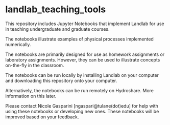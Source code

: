 # landlab_teaching_tools

This repository includes Jupyter Notebooks that implement Landlab for use in teaching undergraduate and graduate courses.

The notebooks illustrate examples of physical processes implemented numerically.

The notebooks are primarily designed for use as homework assignments or laboratory assignments. However, they can be used to illustrate concepts on-the-fly in the classroom.

The notebooks can be run locally by installing Landlab on your computer and downloading this repository onto your computer.

Alternatively, the notebooks can be run remotely on Hydroshare. More information on this later.

Please contact Nicole Gasparini [ngaspari@tulane(dot)edu] for help with using these notebooks or developing new ones. These notebooks will be improved based on your feedback.
